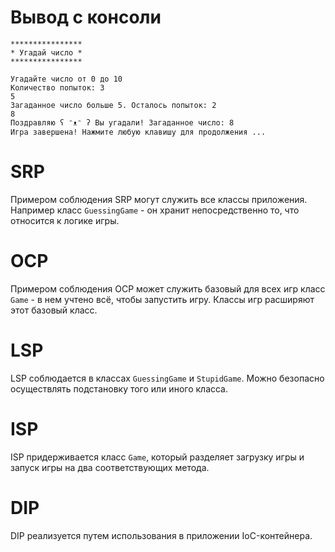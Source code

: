 # Вывод с консоли

```shell
****************
* Угадай число *
****************

Угадайте число от 0 до 10
Количество попыток: 3
5
Загаданное число больше 5. Осталось попыток: 2
8
Поздравляю ʕ ᵔᴥᵔ ʔ Вы угадали! Загаданное число: 8
Игра завершена! Нажмите любую клавишу для продолжения ...
```

# SRP

Примером соблюдения SRP могут служить все классы приложения.
Например класс `GuessingGame` - он хранит непосредственно то, что относится к логике игры.

# OCP

Примером соблюдения OCP может служить базовый для всех игр класс `Game` - в нем учтено всё, чтобы запустить игру.
Классы игр расширяют этот базовый класс.

# LSP

LSP соблюдается в классах `GuessingGame` и `StupidGame`.
Можно безопасно осуществлять подстановку того или иного класса.

# ISP

ISP придерживается класс `Game`, который разделяет загрузку игры и запуск игры на два соответствующих метода.

# DIP

DIP реализуется путем использования в приложении IoC-контейнера.